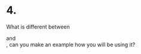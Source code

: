 # 4.

What is different between <section> and <article>, can you make an example how you
will be using it?
